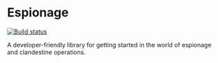 # Espionage

[![Build status](https://ci.appveyor.com/api/projects/status/qf56bjnwc1ywvu31/branch/master?svg=true)](https://ci.appveyor.com/project/mattleibow/espionage/branch/master)

A developer-friendly library for getting started in the world of espionage and clandestine operations.
